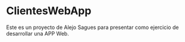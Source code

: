# ClientesWebApp
Este es un proyecto de Alejo Sagues para presentar como ejercicio de desarrollar una APP Web.
